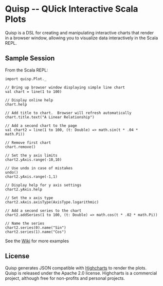 # Quisp -- QUick Interactive Scala Plots


Quisp is a DSL for creating and manipulating interactive charts that render in a browser window,
allowing you to visualize data interactively in the Scala REPL.

## Sample Session

From the Scala REPL:

    import quisp.Plot._

    // Bring up browser window displaying simple line chart
    val chart = line(1 to 100)

    // Display online help
    chart.help

    // Add title to chart.  Browser will refresh automatically
    chart.title.text("A Linear Relationship")

    // Add a second chart to the page
    val chart2 = line(1 to 100, (t: Double) => math.sin(t * .04 * math.Pi))

    // Remove first chart
    chart.remove()

    // Set the y axis limits
    chart2.yAxis.range(-10,10)

    // Use undo in case of mistakes
    undo()
    chart2.yAxis.range(-1,1)

    // Display help for y axis settings
    chart2.yAxis.help

    // Set the x axis type
    chart2.xAxis.axisType(AxisType.logarithmic)

    // Add a second series to the chart
    chart2.addSeries(1 to 100, (t: Double) => math.cos(t * .02 * math.Pi))

    // Name the series
    chart2.series(0).name("Sin")
    chart2.series(1).name("Cos")


See the [Wiki](https://github.com/rodneykinney/quisp/wiki) for more examples

## License
Quisp generates JSON compatible with [Highcharts](http://www.highcharts.com/) to render the
plots.  Quisp is released under the Apache 2.0 license.  Highcharts is a commercial
project, although free for non-profits and personal projects.



